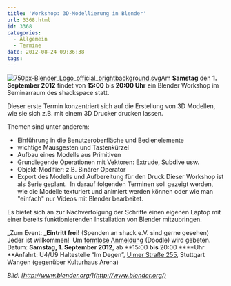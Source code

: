 ```yaml
---
title: 'Workshop: 3D-Modellierung in Blender'
url: 3368.html
id: 3368
categories:
  - Allgemein
  - Termine
date: 2012-08-24 09:36:38
tags:
---
```


[![](https://blog.shackspace.de/wp-content/uploads/2012/08/750px-Blender_Logo_official_brightbackground.svg_-e1345446021361-150x150.png "750px-Blender_Logo_official_brightbackground.svg")](https://blog.shackspace.de/wp-content/uploads/2012/08/750px-Blender_Logo_official_brightbackground.svg_.png)Am **Samstag** den **1\. September 2012** findet von **15:00** bis **20:00 Uhr** ein Blender Workshop im Seminarraum des shackspace statt.

Dieser erste Termin konzentriert sich auf die Erstellung von 3D Modellen, wie sie sich z.B. mit einem 3D Drucker drucken lassen.

Themen sind unter anderem:

*   Einführung in die Benutzeroberfläche und Bedienelemente
*   wichtige Mausgesten und Tastenkürzel
*   Aufbau eines Modells aus Primitiven
*   Grundlegende Operationen mit Vektoren: Extrude, Subdive usw.
*   Objekt-Modifier: z.B. Binärer Operator
*   Export des Modells und Aufbereitung für den Druck
Dieser Workshop ist als Serie geplant.  In darauf folgenden Terminen soll gezeigt werden, wie die Modelle texturiert und animiert werden können oder wie man "einfach" nur Videos mit Blender bearbeitet.

Es bietet sich an zur Nachverfolgung der Schritte einen eigenen Laptop mit einer bereits funktionierenden Installation von Blender mitzubringen.

_Zum Event:
_**Eintritt frei!** (Spenden an shack e.V. sind gerne gesehen) Jeder ist willkommen!  Um [formlose Anmeldung](http://doodle.com/tm8kww5wvbgqh47c) (Doodle) wird gebeten.
Datum: **Samstag, 1\. September 2012**, ab **15:00 **bis** 20:00 ****Uhr
**Anfahrt: U4/U9 Haltestelle “Im Degen”, [Ulmer Straße 255](https://blog.shackspace.de/?page_id=713), Stuttgart Wangen (gegenüber Kulturhaus Arena)

_Bild: [http://www.blender.org/](http://www.blender.org/)_